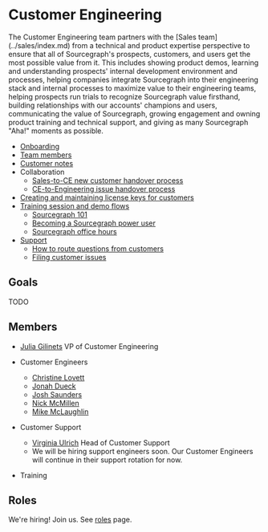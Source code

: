 # Customer Engineering

The Customer Engineering team partners with the [Sales team] (../sales/index.md) from a technical and product expertise perspective to ensure that all of Sourcegraph's prospects, customers, and users get the most possible value from it. This includes showing product demos, learning and understanding prospects' internal development environment and processes, helping companies integrate Sourcegraph into their engineering stack and internal processes to maximize value to their engineering teams, helping prospects run trials to recognize Sourcegraph value firsthand, building relationships with our accounts' champions and users, communicating the value of Sourcegraph, growing engagement and owning product training and technical support, and giving as many Sourcegraph "Aha!" moments as possible.

- [Onboarding](onboarding.md)
- [Team members](#members)
- [Customer notes](customer-notes.md)
- Collaboration
  - [Sales-to-CE new customer handover process](../sales/sales_to_ce_handover.md)
  - [CE-to-Engineering issue handover process](ce_to_eng_handover.md)
- [Creating and maintaining license keys for customers](license_keys.md)
- [Training session and demo flows](training.md)
  - [Sourcegraph 101](training.md#sourcegraph-101-standard-demo-flow)
  - [Becoming a Sourcegraph power user](training.md#becoming-a-sourcegraph-power-user)
  - [Sourcegraph office hours](training.md#sourcegraph-office-hours)
- [Support](support.md)
  - [How to route questions from customers](routing_questions.md)
  - [Filing customer issues](customer_issues.md)

## Goals

TODO

## Members

- [Julia Gilinets](../../company/team/index.md#julia-gilinets-she-her) VP of Customer Engineering
- Customer Engineers
  - [Christine Lovett](../../company/team/index.md#christine-lovett-she-her)
  - [Jonah Dueck](../../company/team/index.md#jonah-dueck-he-him)
  - [Josh Saunders](../../company/team/index.md#josh-saunders)
  - [Nick McMillen](../../company/team/index.md#nick-mcmillen-he-him)
  - [Mike McLaughlin](../../company/team/index.md#mike-mclaughlin-he-him)

- Customer Support
  - [Virginia Ulrich](../../company/team/index.md#virginia-ulrich-she-her) Head of Customer Support
  - We will be hiring support engineers soon. Our Customer Engineers will continue in their support rotation for now.
- Training


## Roles

We're hiring! Join us. See [roles](./roles/index.md) page.
